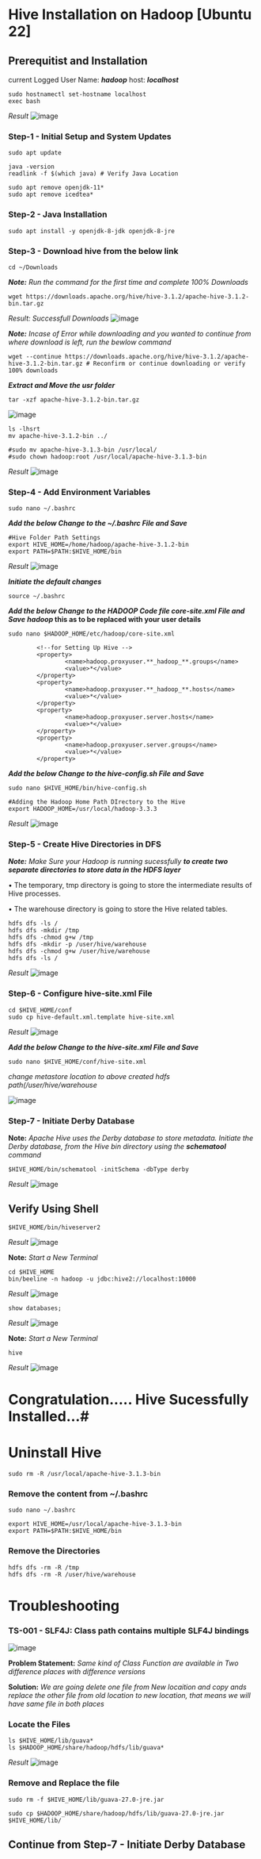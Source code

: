 # Hive Installation on Hadoop [Ubuntu 22] #

## Prerequitist and Installation ##
current Logged User Name: **_hadoop_**
host: **_localhost_**
```
sudo hostnamectl set-hostname localhost
exec bash
```
_Result_
![image](https://user-images.githubusercontent.com/111234771/195283872-ad5b1a98-5f9d-4356-934a-b6ec31935701.png)

### Step-1 - Initial Setup and System Updates ###
```
sudo apt update
```
```
java -version
readlink -f $(which java) # Verify Java Location

sudo apt remove openjdk-11*
sudo apt remove icedtea*
```

### Step-2 - Java Installation ###
```
sudo apt install -y openjdk-8-jdk openjdk-8-jre
```

### Step-3 - Download hive from the below link ###
```
cd ~/Downloads
```

_**Note:** Run the command for the first time and complete 100% Downloads_
```
wget https://downloads.apache.org/hive/hive-3.1.2/apache-hive-3.1.2-bin.tar.gz 

```
_Result: Successfull Downloads_
![image](https://user-images.githubusercontent.com/111234771/195290913-ab0ea536-0459-4721-b040-adf13af19f9c.png)

_**Note:** Incase of Error while downloading and you wanted to continue from where download is left, run the bewlow command_
```
wget --continue https://downloads.apache.org/hive/hive-3.1.2/apache-hive-3.1.2-bin.tar.gz # Reconfirm or continue downloading or verify 100% downloads
```
**_Extract and Move the usr folder_**
```
tar -xzf apache-hive-3.1.2-bin.tar.gz
```
![image](https://user-images.githubusercontent.com/111234771/195287831-79824bcc-748e-4cb5-a671-9e66eecf6d7b.png)

```
ls -lhsrt
mv apache-hive-3.1.2-bin ../
```

```
#sudo mv apache-hive-3.1.3-bin /usr/local/
#sudo chown hadoop:root /usr/local/apache-hive-3.1.3-bin
```
_Result_
![image](https://user-images.githubusercontent.com/111234771/195231783-5f5cb19b-068d-4c85-9295-f93dedd8246b.png)

### Step-4 - Add Environment Variables ###
```
sudo nano ~/.bashrc
```
**_Add the below Change to the ~/.bashrc File and Save_**
```
#Hive Folder Path Settings
export HIVE_HOME=/home/hadoop/apache-hive-3.1.2-bin
export PATH=$PATH:$HIVE_HOME/bin
```
_Result_
![image](https://user-images.githubusercontent.com/111234771/195232613-d3769b55-a34d-4bdd-a2d1-08180efc40a2.png)

**_Initiate the default changes_**
```
source ~/.bashrc
```

**_Add the below Change to the HADOOP Code file core-site.xml File and Save_**
**_hadoop_ this as to be replaced with your user details**

```
sudo nano $HADOOP_HOME/etc/hadoop/core-site.xml
```
```
        <!--for Setting Up Hive -->
        <property>
                <name>hadoop.proxyuser.**_hadoop_**.groups</name>
                <value>*</value>
        </property>
        <property>
                <name>hadoop.proxyuser.**_hadoop_**.hosts</name>
                <value>*</value>
        </property>
        <property>
                <name>hadoop.proxyuser.server.hosts</name>
                <value>*</value>
        </property>
        <property>
                <name>hadoop.proxyuser.server.groups</name>
                <value>*</value>
        </property>
```

**_Add the below Change to the hive-config.sh File and Save_**
```
sudo nano $HIVE_HOME/bin/hive-config.sh
```
```
#Adding the Hadoop Home Path DIrectory to the Hive
export HADOOP_HOME=/usr/local/hadoop-3.3.3
```
_Result_
![image](https://user-images.githubusercontent.com/111234771/195233077-3a18aa31-3982-4a7c-ac59-130582aafe38.png)

### Step-5 - Create Hive Directories in DFS ###
***Note:*** _Make Sure your Hadoop is running sucessfully_
**_to create two separate directories to store data in the HDFS layer_**

•	The temporary, tmp directory is going to store the intermediate results of Hive processes.

•	The warehouse directory is going to store the Hive related tables.

```
hdfs dfs -ls /
hdfs dfs -mkdir /tmp
hdfs dfs -chmod g+w /tmp
hdfs dfs -mkdir -p /user/hive/warehouse
hdfs dfs -chmod g+w /user/hive/warehouse
hdfs dfs -ls /
```
_Result_
![image](https://user-images.githubusercontent.com/111234771/195234987-0c26e78e-c940-4220-bc34-dab53d019ef6.png)

### Step-6 - Configure hive-site.xml File ###
```
cd $HIVE_HOME/conf
sudo cp hive-default.xml.template hive-site.xml
```
_Result_
 ![image](https://user-images.githubusercontent.com/111234771/195235820-80e33ba2-a105-420a-8e50-e164d516b425.png) 

**_Add the below Change to the hive-site.xml File and Save_**
```
sudo nano $HIVE_HOME/conf/hive-site.xml
```
_change metastore location to above created hdfs path(/user/hive/warehouse_

![image](https://user-images.githubusercontent.com/111234771/195237700-fc8117f0-ccf1-44f9-8191-a8352c5fe144.png)


### Step-7 - Initiate Derby Database ###

**Note:** _Apache Hive uses the Derby database to store metadata. Initiate the Derby database, from the Hive bin directory using the **schematool** command_
```
$HIVE_HOME/bin/schematool -initSchema -dbType derby
```
_Result_
![image](https://user-images.githubusercontent.com/111234771/195275213-f45c38af-06d0-44a4-957f-dfba043670aa.png)

## Verify Using Shell ##
```
$HIVE_HOME/bin/hiveserver2
```
_Result_
![image](https://user-images.githubusercontent.com/111234771/195275570-06211297-210a-4665-8503-49a157c803ba.png)

**Note:** _Start a New Terminal_
```
cd $HIVE_HOME
bin/beeline -n hadoop -u jdbc:hive2://localhost:10000
```
_Result_
![image](https://user-images.githubusercontent.com/111234771/195278928-709db835-214f-4def-88ef-41a44201f4b3.png)

```
show databases;
```
_Result_
![image](https://user-images.githubusercontent.com/111234771/195280370-b049018f-1957-4b36-8850-b15ca3b53b20.png)


**Note:** _Start a New Terminal_
```
hive
```
_Result_
![image](https://user-images.githubusercontent.com/111234771/195281072-ab2eb396-e416-4340-a8aa-23900f950fcb.png)


# Congratulation..... Hive Sucessfully Installed...#

# Uninstall Hive #
```
sudo rm -R /usr/local/apache-hive-3.1.3-bin
```

### Remove the content from ~/.bashrc ###
```
sudo nano ~/.bashrc
```
```
export HIVE_HOME=/usr/local/apache-hive-3.1.3-bin
export PATH=$PATH:$HIVE_HOME/bin
```

### Remove the Directories ###
```
hdfs dfs -rm -R /tmp
hdfs dfs -rm -R /user/hive/warehouse
```


# Troubleshooting #
### TS-001 - SLF4J: Class path contains multiple SLF4J bindings ###

![image](https://user-images.githubusercontent.com/111234771/195240546-9ed7fc72-cd1e-47c6-9a64-8ec1c8deae46.png)

**Problem Statement:** _Same kind of Class Function are available in Two difference places with difference versions_

**Solution:** _We are going delete one file from New locaition and copy ands replace the other file from old location to new location, that means we will have same file in both places_

### Locate the Files ###
```
ls $HIVE_HOME/lib/guava*
ls $HADOOP_HOME/share/hadoop/hdfs/lib/guava*
```
_Result_
 ![image](https://user-images.githubusercontent.com/111234771/195242097-0af7ded1-bec2-47e3-b94b-6366061585c7.png) 

### Remove and Replace the file ###
```
sudo rm -f $HIVE_HOME/lib/guava-27.0-jre.jar
```
```
sudo cp $HADOOP_HOME/share/hadoop/hdfs/lib/guava-27.0-jre.jar $HIVE_HOME/lib/
```


## Continue from Step-7 - Initiate Derby Database ##

